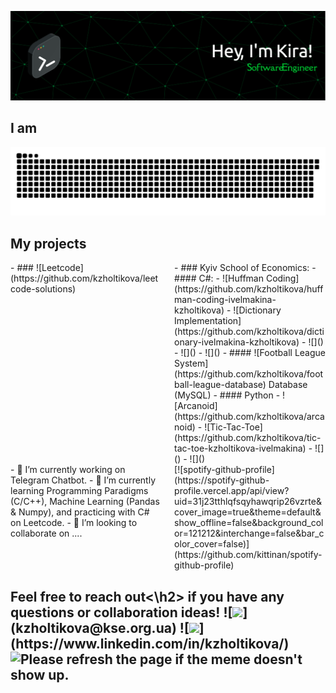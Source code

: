 ![Header](https://github.com/kzholtikova/kzholtikova/blob/main/src/github-header-img.png)
<h2>I am</h2>
<!-- Briefly introduce yourself here. Mention your areas of expertise, interests, and what drives you in your programming journey. -->

![Contribution](https://github.com/kzholtikova/kzholtikova/blob/output/github-contribution-grid-snake.svg)

## My projects
<div style="display: flex; justify-content: space-between;">
    <div style="width: 48%;">
        - ### ![Leetcode](https://github.com/kzholtikova/leetcode-solutions)
    </div>
    <div style="width: 48%;">
        - ### Kyiv School of Economics:
          - #### C#:
            - ![Huffman Coding](https://github.com/kzholtikova/huffman-coding-ivelmakina-kzholtikova)
            - ![Dictionary Implementation](https://github.com/kzholtikova/dictionary-ivelmakina-kzholtikova)
            - ![]()
            - ![]()
            - ![]()
          - #### ![Football League System](https://github.com/kzholtikova/football-league-database) Database (MySQL)
          - #### Python
            - ![Arcanoid](https://github.com/kzholtikova/arcanoid)
            - ![Tic-Tac-Toe](https://github.com/kzholtikova/tic-tac-toe-kzholtikova-ivelmakina)
            - ![]()
            - ![]()
    </div>
</div>




<div style="display: flex; justify-content: space-between;">
    <div style="width: 48%;">
        - 🤫 I’m currently working on Telegram Chatbot.
        - 🌱 I’m currently learning Programming Paradigms (C/C++), Machine Learning (Pandas & Numpy), and practicing with C# on Leetcode.
        - 👯 I’m looking to collaborate on ....
    </div>
    <div style="width: 48%;">
        [![spotify-github-profile](https://spotify-github-profile.vercel.app/api/view?uid=31j23tthlqfsqyhawqrip26vzrte&cover_image=true&theme=default&show_offline=false&background_color=121212&interchange=false&bar_color_cover=false)](https://github.com/kittinan/spotify-github-profile)
    </div>
</div>

<h2>Feel free to reach out<\h2> if you have any questions or collaboration ideas!
![<img src="https://e1.pngegg.com/pngimages/500/986/png-clipart-logo-google-e-mail-gmail-g-suite-logiciel-informatique-compte-google-adresse-de-rebond-google-drive.png" width="30">](kzholtikova@kse.org.ua)   ![<img src="https://th.bing.com/th/id/R.6e154f80072e0f134105ec35599d74a6?rik=FuCTxBaCafJosQ&riu=http%3a%2f%2fwww.vhv.rs%2ffile%2fmax%2f9%2f98181_linkedin-transparent-png.png&ehk=AxP4h6bKnUWcGTor4PVhnQB%2bpJFGmEiu6wwfCXRXJYI%3d&risl=&pid=ImgRaw&r=0" width="30">](https://www.linkedin.com/in/kzholtikova/)

<img src='https://random-memer-production-792a.up.railway.app/' title="Meme" alt="Please refresh the page if the meme doesn't show up.">
